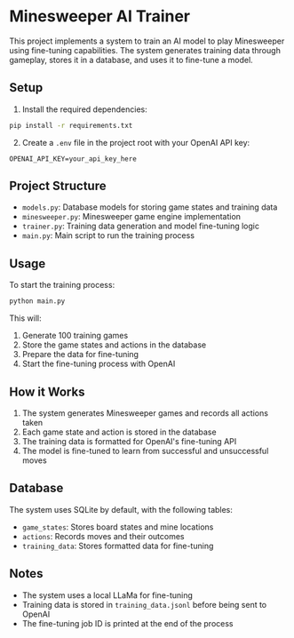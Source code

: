
# Minesweeper AI Trainer

This project implements a system to train an AI model to play Minesweeper using fine-tuning capabilities. The system generates training data through gameplay, stores it in a database, and uses it to fine-tune a model.

## Setup

1. Install the required dependencies:
```bash
pip install -r requirements.txt
```

2. Create a `.env` file in the project root with your OpenAI API key:
```
OPENAI_API_KEY=your_api_key_here
```

## Project Structure

- `models.py`: Database models for storing game states and training data
- `minesweeper.py`: Minesweeper game engine implementation
- `trainer.py`: Training data generation and model fine-tuning logic
- `main.py`: Main script to run the training process

## Usage

To start the training process:

```bash
python main.py
```

This will:
1. Generate 100 training games
2. Store the game states and actions in the database
3. Prepare the data for fine-tuning
4. Start the fine-tuning process with OpenAI

## How it Works

1. The system generates Minesweeper games and records all actions taken
2. Each game state and action is stored in the database
3. The training data is formatted for OpenAI's fine-tuning API
4. The model is fine-tuned to learn from successful and unsuccessful moves

## Database

The system uses SQLite by default, with the following tables:
- `game_states`: Stores board states and mine locations
- `actions`: Records moves and their outcomes
- `training_data`: Stores formatted data for fine-tuning

## Notes

- The system uses a local LLaMa for fine-tuning
- Training data is stored in `training_data.jsonl` before being sent to OpenAI
- The fine-tuning job ID is printed at the end of the process 

